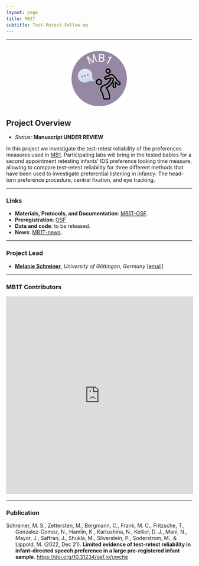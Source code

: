 ```yaml
---
layout: page
title: MB1T
subtitle: Test-Retest Follow-up
---
```


***

<div class="container">
  <div class="row justify-content-around">
    <div class="col-lg-4" align="center">
      <br>
      <img src="/assets/img/MB1_logo.png" width="150">
    </div>
    <div class="col-lg-8" align="left">
      <h2>Project Overview</h2>
      <ul>
        <li><i>Status:</i> <b>Manuscript UNDER REVIEW</b></li>
      </ul>
    </div>
  </div>
</div>


In this project we investigate the test-retest reliability of the preferences measures used in [MB1]({{site.baseurl}}/MB1).  Participating labs will bring in the tested babies for a second appointment retesting infants' IDS preference looking time measure, allowing to compare test-retest reliability for three different methods that have been used to investigate preferential listening in infancy: The head-turn preference procedure, central fixation, and eye tracking.


***
### Links
* **Materials, Protocols, and Documentation**: [MB1T-OSF](https://osf.io/zeqka/).
* **Preregistration**: [OSF](https://osf.io/v5f8t)
* **Data and code**: to be released.
* **News**: [MB1T-news]({{site.baseurl}}/tags/#MB1T).


***
### Project Lead
* [**Melanie Schreiner**](https://www.psych.uni-goettingen.de/en/lang/team/schreiner-melanie), *University of Göttingen, Germany* [[email]](mailto:melanie.schreiner@psych.uni-goettingen.de)


***
### MB1T Contributors

<iframe class="airtable-embed" src="https://airtable.com/embed/appRoqMKzcK3NsXt4/shrBPOIieR7z8PCiW?backgroundColor=blueDusty&viewControls=on" frameborder="0" onmousewheel="" width="100%" height="533" style="background: transparent; border: 1px solid #ccc;"></iframe>

***
### Publication

<p style="padding-left: 25px; text-indent: -25px">Schreiner, M. S., Zettersten, M., Bergmann, C., Frank, M. C., Fritzsche, T., Gonzalez-Gomez, N., Hamlin, K., Kartushina, N., Kellier, D. J., Mani, N., Mayor, J., Saffran, J., Shukla, M., Silverstein, P., Soderstrom, M., & Lippold, M. (2022, Dec 21). <b>Limited evidence of test-retest reliability in infant-directed speech preference in a large pre-registered infant sample</b>. <a href="https://doi.org/10.31234/osf.io/uwche" target="_blank">https://doi.org/10.31234/osf.io/uwche</a></p>

